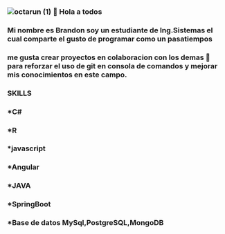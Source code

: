 ### ![octarun (1)](https://user-images.githubusercontent.com/80855480/176593639-35110a35-dadb-4c80-9acb-7537b724b011.gif) 👋 Hola a todos
### Mi nombre es Brandon soy un estudiante de Ing.Sistemas el cual comparte el gusto de programar como un pasatiempos
### me gusta crear proyectos en colaboracion con los demas 👯 para reforzar el uso de git en consola de comandos y mejorar mis conocimientos en este campo.
### SKILLS
### *C#
### *R 
### *javascript
### *Angular
### *JAVA
### *SpringBoot
### *Base de datos MySql,PostgreSQL,MongoDB

<!--
**programCode-sudo/programCode-sudo** is a ✨ _special_ ✨ repository because its `README.md` (this file) appears on your GitHub profile.

Here are some ideas to get you started:

- 🔭 I’m currently working on ...
- 🌱 I’m currently learning ...
- 👯 I’m looking to collaborate on ...
- 🤔 I’m looking for help with ...
- 💬 Ask me about ...
- 📫 How to reach me: ...
- 😄 Pronouns: ...
- ⚡ Fun fact: ...
-->
